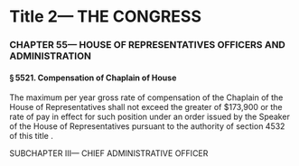 
# Title 2— THE CONGRESS
### CHAPTER 55— HOUSE OF REPRESENTATIVES OFFICERS AND ADMINISTRATION
#### § 5521. Compensation of Chaplain of House

The maximum per year gross rate of compensation of the Chaplain of the House of Representatives shall not exceed the greater of $173,900 or the rate of pay in effect for such position under an order issued by the Speaker of the House of Representatives pursuant to the authority of section 4532 of this title .

SUBCHAPTER III— CHIEF ADMINISTRATIVE OFFICER
